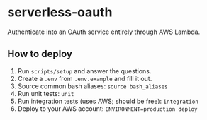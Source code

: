 # serverless-oauth

Authenticate into an OAuth service entirely through AWS Lambda.

## How to deploy

1. Run `scripts/setup` and answer the questions.
1. Create a `.env` from `.env.example` and fill it out.
2. Source common bash aliases: `source bash_aliases`
3. Run unit tests: `unit`
4. Run integration tests (uses AWS; should be free): `integration`
5. Deploy to your AWS account: `ENVIRONMENT=production deploy`
